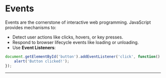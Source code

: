 # Events
Events are the cornerstone of interactive web programming. JavaScript provides mechanisms to:
- Detect user actions like clicks, hovers, or key presses.
- Respond to browser lifecycle events like loading or unloading.
- Use **Event Listeners**:

```javascript
document.getElementById('button').addEventListener('click', function() {
    alert('Button clicked!');
});
```

---